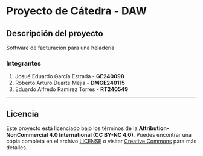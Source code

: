 # Proyecto de Cátedra - DAW

## Descripción del proyecto

Software de facturación para una heladería

### Integrantes

1. Josué Eduardo García Estrada - **GE240098**
2. Roberto Arturo Duarte Mejía - **DMGE240115**
3. Eduardo Alfredo Ramírez Torres - **RT240549**

---

## Licencia

Este proyecto está licenciado bajo los términos de la **Attribution-NonCommercial 4.0 International (CC BY-NC 4.0)**. Puedes encontrar una copia completa en el archivo [LICENSE](./LICENSE.md) o visitar [Creative Commons](https://creativecommons.org/licenses/by-nc/4.0/legalcode) para más detalles.